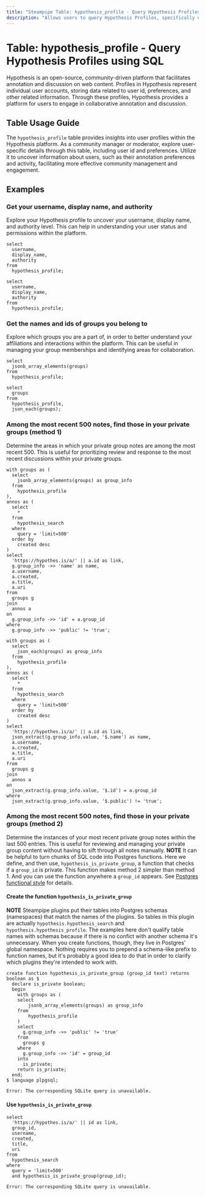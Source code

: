 ```yaml
---
title: "Steampipe Table: hypothesis_profile - Query Hypothesis Profiles using SQL"
description: "Allows users to query Hypothesis Profiles, specifically data related to profile id, user id, and preferences, providing insights into user profiles and preferences."
---
```


# Table: hypothesis_profile - Query Hypothesis Profiles using SQL

Hypothesis is an open-source, community-driven platform that facilitates annotation and discussion on web content. Profiles in Hypothesis represent individual user accounts, storing data related to user id, preferences, and other related information. Through these profiles, Hypothesis provides a platform for users to engage in collaborative annotation and discussion.

## Table Usage Guide

The `hypothesis_profile` table provides insights into user profiles within the Hypothesis platform. As a community manager or moderator, explore user-specific details through this table, including user id and preferences. Utilize it to uncover information about users, such as their annotation preferences and activity, facilitating more effective community management and engagement.

## Examples

### Get your username, display name, and authority
Explore your Hypothesis profile to uncover your username, display name, and authority level. This can help in understanding your user status and permissions within the platform.

```sql+postgres
select
  username,
  display_name,
  authority
from
  hypothesis_profile;
```

```sql+sqlite
select
  username,
  display_name,
  authority
from
  hypothesis_profile;
```

### Get the names and ids of groups you belong to
Explore which groups you are a part of, in order to better understand your affiliations and interactions within the platform. This can be useful in managing your group memberships and identifying areas for collaboration.

```sql+postgres
select
  jsonb_array_elements(groups)
from
  hypothesis_profile;
```

```sql+sqlite
select
  groups
from
  hypothesis_profile,
  json_each(groups);
```

### Among the most recent 500 notes, find those in your private groups (method 1)
Determine the areas in which your private group notes are among the most recent 500. This is useful for prioritizing review and response to the most recent discussions within your private groups.

```sql+postgres
with groups as (
  select
    jsonb_array_elements(groups) as group_info
  from
    hypothesis_profile
),
annos as (
  select
    *
  from
    hypothesis_search
  where
    query = 'limit=500'
  order by
    created desc
)
select
  'https://hypothes.is/a/' || a.id as link,
  g.group_info ->> 'name' as name,
  a.username,
  a.created,
  a.title,
  a.uri
from
  groups g
join
  annos a
on
  g.group_info ->> 'id' = a.group_id
where
  g.group_info ->> 'public' != 'true';
```

```sql+sqlite
with groups as (
  select
    json_each(groups) as group_info
  from
    hypothesis_profile
),
annos as (
  select
    *
  from
    hypothesis_search
  where
    query = 'limit=500'
  order by
    created desc
)
select
  'https://hypothes.is/a/' || a.id as link,
  json_extract(g.group_info.value, '$.name') as name,
  a.username,
  a.created,
  a.title,
  a.uri
from
  groups g
join
  annos a
on
  json_extract(g.group_info.value, '$.id') = a.group_id
where
  json_extract(g.group_info.value, '$.public') != 'true';
```

### Among the most recent 500 notes, find those in your private groups (method 2)
Determine the instances of your most recent private group notes within the last 500 entries. This is useful for reviewing and managing your private group content without having to sift through all notes manually.
**NOTE** It can be helpful to turn chunks of SQL code into Postgres functions. Here we define, and then use, `hypothesis_is_private_group`, a function that checks if a `group_id` is private. This function makes method 2 simpler than method 1. And you can use the function anywhere a `group_id` appears. See [Postgres functional style](https://blog.jonudell.net/2021/08/21/postgres-functional-style/) for details.

#### Create the function `hypothesis_is_private_group`

**NOTE** Steampipe plugins put their tables into Postgres schemas (namespaces) that match the names of the plugins. So tables in this plugin are actually `hypothesis.hypothesis_search` and `hypothesis.hypothesis_profile`. The examples here don't qualify table names with schemas because if there is no confict with another schema it's unnecessary. When you create functions, though, they live in Postgres' global namespace. Nothing requires you to prepend a schema-like prefix to function names, but it's probably a good idea to do that in order to clarify which plugins they're intended to work with.


```sql+postgres
create function hypothesis_is_private_group (group_id text) returns boolean as $
  declare is_private boolean;
  begin
    with groups as (
    select
        jsonb_array_elements(groups) as group_info
    from
        hypothesis_profile
    )
    select
      g.group_info ->> 'public' != 'true'
    from
      groups g
    where
      g.group_info ->> 'id' = group_id
    into
      is_private;
    return is_private;
  end;
$ language plpgsql;
```

```sql+sqlite
Error: The corresponding SQLite query is unavailable.
```

#### Use `hypothesis_is_private_group`

```sql+postgres
select
  'https://hypothes.is/a/' || id as link,
  group_id,
  username,
  created,
  title,
  uri
from
  hypothesis_search
where
  query = 'limit=500'
  and hypothesis_is_private_group(group_id);
```

```sql+sqlite
Error: The corresponding SQLite query is unavailable.
```